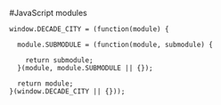 #JavaScript modules

    window.DECADE_CITY = (function(module) {

      module.SUBMODULE = (function(module, submodule) {

        return submodule;
      }(module, module.SUBMODULE || {});

      return module;
    }(window.DECADE_CITY || {}));

